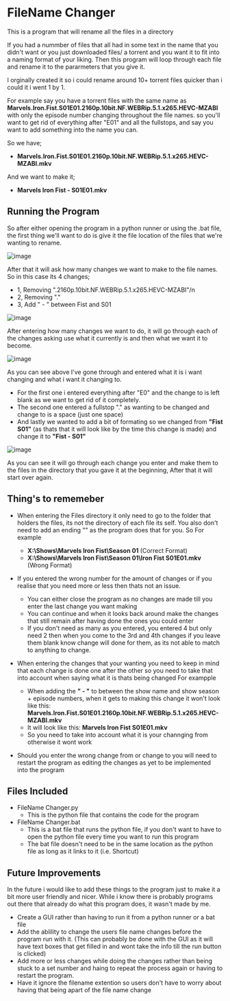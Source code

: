 # FileName Changer
This is a program that will rename all the files in a directory

If you had a nummber of files that all had in some text in the name that you didn't want or you just downloaded files/ a torrent and you want it to fit into a naming format of your liking. Then this program will loop through each file and rename it to the pararmeters that you give it.

I orginally created it so i could rename around 10+ torrent files quicker than i could it i went 1 by 1.

For example say you have a torrent files with the same name as **Marvels.Iron.Fist.S01E01.2160p.10bit.NF.WEBRip.5.1.x265.HEVC-MZABI** with only the episode number changing throughout the file names. so you'll want to get rid of everything after "E01" and all the fullstops, and say you want to add something into the name you can.


So we have;
- **Marvels.Iron.Fist.S01E01.2160p.10bit.NF.WEBRip.5.1.x265.HEVC-MZABI.mkv**

And we want to make it;
- **Marvels Iron Fist - S01E01.mkv**

## Running the Program
So after either opening the program in a python runner or using the .bat file, the first thing we'll want to do is give it the file location of the files that we're wanting to rename.

![image](https://github.com/SeleneVamp/Mass-File-Name-Changer/assets/139238196/216257c4-171f-4d19-96fb-e52e5542f81c)

After that it will ask how many changes we want to make to the file names. So in this case its 4 changes;

- 1, Removing ".2160p.10bit.NF.WEBRip.5.1.x265.HEVC-MZABI"/n
- 2, Removing "."
- 3, Add " - " between Fist and S01

![image](https://github.com/SeleneVamp/Mass-File-Name-Changer/assets/139238196/829e42df-2e1f-41cf-833d-52bf8397c3cc)

After entering how many changes we want to do, it will go through each of the changes asking use what it currently is and then what we want it to become.

![image](https://github.com/SeleneVamp/Mass-File-Name-Changer/assets/139238196/e9ed11a8-cf7e-40bd-91ac-86a21dad6b87)

As you can see above I've gone through and entered what it is i want changing and what i want it changing to. 
- For the first one i entered everything after "E0" and the change to is left blank as we want to get rid of it completely.
- The second one entered a fullstop "." as wanting to be changed and change to is a space (just one space)
- And lastly we wanted to add a bit of formating so we changed from **"Fist S01"** (as thats that it will look like by the time this change is made) and change it to **"Fist - S01"**

![image](https://github.com/SeleneVamp/Mass-File-Name-Changer/assets/139238196/08dec0f3-97e6-4511-a214-1fd17ef937e0)

As you can see it will go through each change you enter and make them to the files in the directory that you gave it at the beginning, After that it will start over again.

## Thing's to rememeber

- When entering the Files directory it only need to go to the folder that holders the files, its not the directory of each file its self. You also don't need to add an ending "\" as the program does that for you. So For example
  - **X:\Shows\Marvels Iron Fist\Season 01** (Correct Format)
  - **X:\Shows\Marvels Iron Fist\Season 01\Iron Fist S01E01.mkv** (Wrong Format)

- If you entered the wrong number for the amount of changes or if you realise that you need more or less then thats not an issue.
  - You can either close the program as no changes are made till you enter the last change you want making
  - You can continue and when it looks back around make the changes that still remain after having done the ones you could enter
  - If you don't need as many as you entered, you entered 4 but only need 2 then when you come to the 3rd and 4th changes if you leave them blank know change will done for them, as its not able to match to anything to change.

- When entering the changes that your wanting you need to keep in mind that  each change is done one after the other so you need to take that into account when saying what it is thats being changed For exampple
  - When adding the **" - "** to between the show name and show season + episode numbers, when it gets to making this change it won't look like this: **Marvels.Iron.Fist.S01E01.2160p.10bit.NF.WEBRip.5.1.x265.HEVC-MZABI.mkv**
  - It will look like this: **Marvels Iron Fist S01E01.mkv**
  - So you need to take into account what it is your channging from otherwise it wont work

- Should you enter the wrong change from or change to you will need to restart the program as editing the changes as yet to be implemented into the program

## Files Included

- FileName Changer.py
  - This is the python file that contains the code for the program
- FileName Changer.bat
  - This is a bat file that runs the python file, if you don't want to have to open the python file every time you want to run this program
  - The bat file doesn't need to be in the same location as the python file as long as it links to it (i.e. Shortcut)

## Future Improvements

In the future i would like to add these things to the program just to make it a bit more user friendly and nicer. While i know there is probably programs out there that already do what this program does, it wasn't made by me.

- Create a GUI rather than having to run it from a python runner or a bat file
-  Add the ablility to change the users file name changes before the program run with it. (This can probably be done with the GUI as it will have text boxes that get filled in and wont take the info till the run button is clicked)
-  Add more or less changes while doing the changes rather than being stuck to a set number and haing to repeat the process again or having to restart the program.
-  Have it ignore the filename extention so users don't have to worry about having that being apart of the file name change
